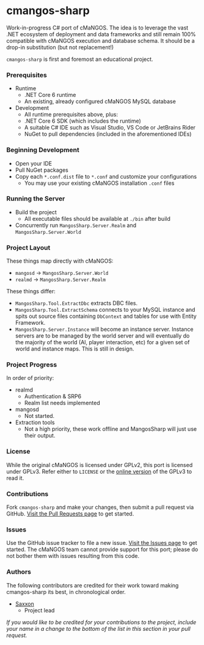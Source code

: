 # cmangos-sharp

Work-in-progress C# port of cMaNGOS. The idea is to leverage the vast
.NET ecosystem of deployment and data frameworks and still remain 100%
compatible with cMaNGOS execution and database schema. It should be a
drop-in substitution (but not replacement!)

`cmangos-sharp` is first and foremost an educational project.

### Prerequisites

- Runtime
  - .NET Core 6 runtime
  - An existing, already configured cMaNGOS MySQL database
- Development
  - All runtime prerequisites above, plus:
  - .NET Core 6 SDK (which includes the runtime)
  - A suitable C# IDE such as Visual Studio, VS Code or JetBrains Rider
  - NuGet to pull dependencies (included in the aforementioned IDEs)

### Beginning Development

- Open your IDE
- Pull NuGet packages
- Copy each `*.conf.dist` file to `*.conf` and customize your configurations
  - You may use your existing cMaNGOS installation `.conf` files 

### Running the Server

- Build the project
  - All executable files should be available at `./bin` after build
- Concurrently run `MangosSharp.Server.Realm` and `MangosSharp.Server.World`

### Project Layout

These things map directly with cMaNGOS:
- `mangosd` -> `MangosSharp.Server.World`
- `realmd` -> `MangosSharp.Server.Realm`

These things differ:
- `MangosSharp.Tool.ExtractDbc` extracts DBC files.
- `MangosSharp.Tool.ExtractSchema` connects to your MySQL instance and
  spits out source files containing `DbContext` and tables for use with
  Entity Framework.
- `MangosSharp.Server.Instance` will become an instance server. Instance
  servers are to be managed by the world server and will eventually do the
  majority of the world (AI, player interaction, etc) for a given set of
  world and instance maps. This is still in design.

### Project Progress

In order of priority:

- realmd
  - Authentication & SRP6
  - Realm list needs implemented
- mangosd
  - Not started.
- Extraction tools
  - Not a high priority, these work offline and MangosSharp will just use
    their output.

### License

While the original cMaNGOS is licensed under GPLv2, this port is licensed
under GPLv3. Refer either to `LICENSE` or the [online version](https://www.gnu.org/licenses/gpl-3.0.en.html)
of the GPLv3 to read it.

### Contributions

Fork `cmangos-sharp` and make your changes, then submit a pull request via
GitHub. [Visit the Pull Requests page](https://github.com/SaxxonPike/cmangos-sharp/pulls)
to get started.

### Issues

Use the GitHub issue tracker to file a new issue. [Visit the Issues page](https://github.com/SaxxonPike/cmangos-sharp/issues)
to get started. The cMaNGOS team cannot provide support for this port; please
do not bother them with issues resulting from this code.

### Authors

The following contributors are credited for their work toward making cmangos-sharp
its best, in chronological order.

- [Saxxon](https://github.com/saxxonpike)
  - Project lead

_If you would like to be credited for your contributions to the project, include
your name in a change to the bottom of the list in this section in your pull
request._
